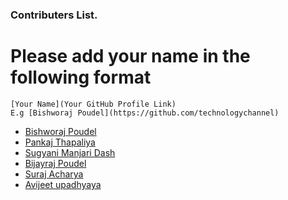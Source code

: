 ### Contributers List.

# Please add your name in the following format

```
[Your Name](Your GitHub Profile Link)
E.g [Bishworaj Poudel](https://github.com/technologychannel)
```

- [Bishworaj Poudel](https://github.com/bishworajpoudelofficial)
- [Pankaj Thapaliya](https://github.com/pankaj485)
- [Sugyani Manjari Dash](https://github.com/Sugyani31)
- [Bijayraj Poudel](https://github.com/bijay123)
- [Suraj Acharya](https://github.com/virtualsurajacharya/)
- [Avijeet upadhyaya](https://github.com/avijtt/)
